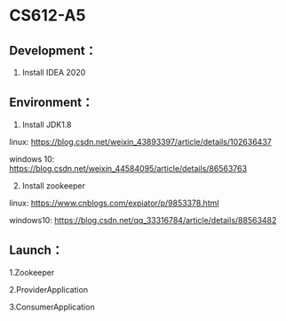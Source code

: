 # CS612-A5

## Development：

1. Install IDEA 2020


## Environment：

1. Install JDK1.8 

linux: https://blog.csdn.net/weixin_43893397/article/details/102636437

windows 10: https://blog.csdn.net/weixin_44584095/article/details/86563763

2. Install zookeeper

linux: https://www.cnblogs.com/expiator/p/9853378.html

windows10: https://blog.csdn.net/qq_33316784/article/details/88563482

## Launch：

1.Zookeeper

2.ProviderApplication

3.ConsumerApplication

